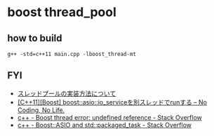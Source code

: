 # boost thread_pool

## how to build
```
g++ -std=c++11 main.cpp -lboost_thread-mt
```

## FYI
* [スレッドプールの実装方法について]( http://mojavy.com/blog/2014/03/03/implementing-thread-pool/ )
* [\[C\+\+11\]\[Boost\] boost::asio::io\_serviceを別スレッドでrunする – No Coding, No Life\.]( https://ncnl.blog.so-net.ne.jp/2016-02-13 )
* [c\+\+ \- Boost thread error: undefined reference \- Stack Overflow]( https://stackoverflow.com/questions/3584365/boost-thread-error-undefined-reference )
* [c\+\+ \- Boost::ASIO and std::packaged\_task \- Stack Overflow]( https://stackoverflow.com/questions/35611846/boostasio-and-stdpackaged-task )
